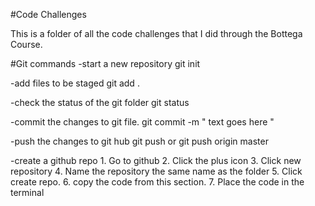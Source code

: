 #Code Challenges

This is a folder of all the code challenges that I did through the Bottega Course.

#Git commands
-start a new repository
    git init

-add files to be staged
    git add .

-check the status of the git folder
    git status

-commit the changes to git file.
    git commit -m " text goes here "

-push the changes to git hub
    git push
    or 
    git push origin master

-create a github repo
    1. Go to github
    2. Click the plus icon
    3. Click new repository
    4. Name the repository the same name as the folder
    5. Click create repo.
    6. copy the code from this section.
    7. Place the code in the terminal